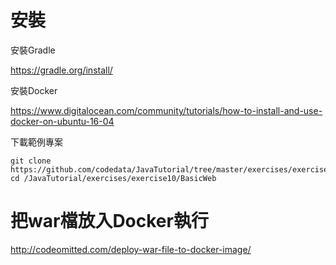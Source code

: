 

# 安裝

安裝Gradle

https://gradle.org/install/

安裝Docker

https://www.digitalocean.com/community/tutorials/how-to-install-and-use-docker-on-ubuntu-16-04

下載範例專案

```
git clone https://github.com/codedata/JavaTutorial/tree/master/exercises/exercise10/BasicWeb
cd /JavaTutorial/exercises/exercise10/BasicWeb
```



# 把war檔放入Docker執行

http://codeomitted.com/deploy-war-file-to-docker-image/



